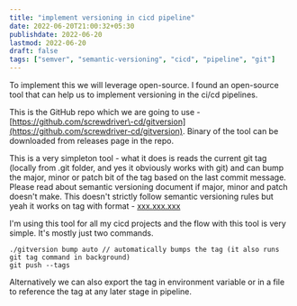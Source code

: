 ```yaml
---
title: "implement versioning in cicd pipeline"
date: 2022-06-20T21:00:32+05:30
publishdate: 2022-06-20
lastmod: 2022-06-20
draft: false
tags: ["semver", "semantic-versioning", "cicd", "pipeline", "git"]
---
```


To implement this we will leverage open\-source. I found an open\-source tool that can help us to implement versioning in the ci/cd pipelines. 

 This is the GitHub repo which we are going to use \- [https://github.com/screwdriver\-cd/gitversion](https://github.com/screwdriver-cd/gitversion). Binary of the tool can be downloaded from releases page in the repo. 

This is a very simpleton tool \- what it does is reads the current git tag \(locally from .git folder, and yes it obviously works with git\) and can bump the major, minor or patch bit of the tag based on the last commit message. Please read about semantic versioning document if major, minor and patch doesn't make. This doesn't strictly follow semantic versioning rules but yeah it works on tag with format \- [xxx.xxx.xxx](http://xxx.xxx.xxx)

I'm using this tool for all my cicd projects and the flow with this tool is very simple. It's mostly just two commands.

```
./gitversion bump auto // automatically bumps the tag (it also runs git tag command in background)
git push --tags
```

Alternatively we can also export the tag in environment variable or in a file to reference the tag at any later stage in pipeline.
